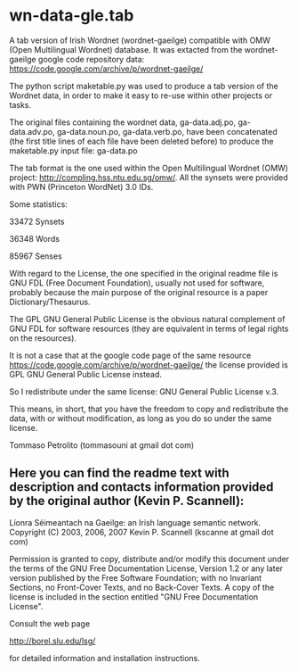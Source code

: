 # wn-data-gle.tab
A tab version of Irish Wordnet (wordnet-gaeilge) compatible with OMW (Open Multilingual Wordnet) database.
It was extacted from the wordnet-gaeilge google code repository data: https://code.google.com/archive/p/wordnet-gaeilge/

The python script maketable.py was used to produce a tab version of the Wordnet data, in order to make it easy to re-use within other projects or tasks.

The original files containing the wordnet data, ga-data.adj.po, ga-data.adv.po, ga-data.noun.po, ga-data.verb.po, have been concatenated (the first title lines of each file have been deleted before) to produce the maketable.py input file: ga-data.po

The tab format is the one used within the Open Multilingual Wordnet (OMW) project: http://compling.hss.ntu.edu.sg/omw/.
All the synsets were provided with PWN (Princeton WordNet) 3.0 IDs.

Some statistics:

33472 Synsets

36348 Words

85967 Senses

With regard to the License, the one specified in the original readme file is GNU FDL (Free Document Foundation), usually not used for software, probably because the main purpose of the original resource is a paper Dictionary/Thesaurus.

The GPL GNU General Public License is the obvious natural complement of GNU FDL for software resources (they are equivalent in terms of legal rights on the resources).

It is not a case that at the google code page of the same resource https://code.google.com/archive/p/wordnet-gaeilge/ the license provided is GPL GNU General Public License instead.

So I redistribute under the same license: GNU General Public License v.3.

This means, in short, that you have the freedom to copy and redistribute the data, with or without modification, as long as you do so under the same license. 

Tommaso Petrolito (tommasouni at gmail dot com)

Here you can find the readme text with description and contacts information provided by the original author (Kevin P. Scannell):
----------------------------------------------------------------------------
Líonra Séimeantach na Gaeilge: an Irish language semantic network.
Copyright (C) 2003, 2006, 2007 Kevin P. Scannell (kscanne at gmail dot com)

Permission is granted to copy, distribute and/or modify this document
under the terms of the GNU Free Documentation License, Version 1.2
or any later version published by the Free Software Foundation;
with no Invariant Sections, no Front-Cover Texts, and no Back-Cover
Texts.  A copy of the license is included in the section entitled
"GNU Free Documentation License".

Consult the web page

   http://borel.slu.edu/lsg/

for detailed information and installation instructions.

